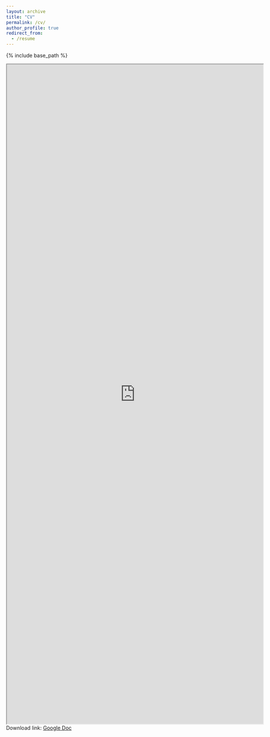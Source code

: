```yaml
---
layout: archive
title: "CV"
permalink: /cv/
author_profile: true
redirect_from:
  - /resume
---
```


{% include base_path %}



<iframe width='700' height='1800' src="https://docs.google.com/document/d/e/2PACX-1vTg0vhzHo3ahJD2mtNDwpBXdkCDInmJ2yq6pzm0UM_sz-1-KW_k-9QiP6DSuqLP_8_ymd1mVmPDf5y6/pub?embedded=true"></iframe

Download link:
[Google Doc](https://docs.google.com/document/d/11Qwe6PLRu-PXIXNPYg7TvyMs5UfrD36tfpdfaoZob6k/edit?usp=sharing)

